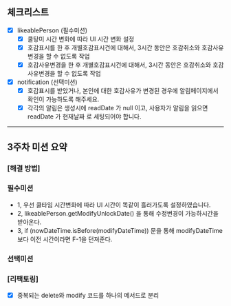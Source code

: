 ## 체크리스트

- [x] likeablePerson (필수미션)
    - [x] 쿨탕미 시간 변화에 따라 UI 시간 변화 설정
    - [x] 호감표시를 한 후 개별호감표시건에 대해서, 3시간 동안은 호감취소와 호감사유변경을 할 수 없도록 작업
    - [x] 호감사유변경을 한 후 개별호감표시건에 대해서, 3시간 동안은 호감취소와 호감사유변경을 할 수 없도록 작업
- [x] notification (선택미션)
  - [x] 호감표시를 받았거나, 본인에 대한 호감사유가 변경된 경우에 알림페이지에서 확인이 가능하도록 해주세요.
  - [x] 각각의 알림은 생성시에 readDate 가 null 이고, 사용자가 알림을 읽으면 readDate 가 현재날짜 로 세팅되어야 합니다.

---

## 3주차 미션 요약

### [해결 방법]

### 필수미션

- 1, 우선 쿨타임 시간변화에 따라 UI 시간이 똑같이 흘러가도록 설정하였습니다.
- 2, likeablePerson.getModifyUnlockDate() 을 통해 수정변경이 가능하시간을 받아온다.
- 3, if (nowDateTime.isBefore(modifyDateTime)) 문을 통해 modifyDateTime보다 이전 시간이라면 F-1을 던져준다.

### 선택미션

### [리팩토링]
- [x] 중복되는 delete와 modify 코드를 하나의 메서드로 분리